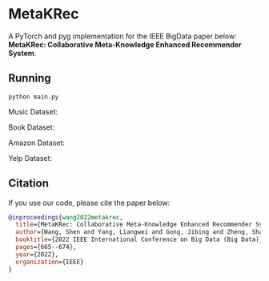 # MetaKRec

A PyTorch and pyg implementation for the IEEE BigData paper below:  
**MetaKRec: Collaborative Meta-Knowledge Enhanced Recommender System**.  

## Running
``python main.py``  

Music Dataset:  

Book Dataset:  

Amazon Dataset:  

Yelp Dataset:  

## Citation
If you use our code, please cite the paper below:
```bibtex
@inproceedings{wang2022metakrec,
  title={MetaKRec: Collaborative Meta-Knowledge Enhanced Recommender System},
  author={Wang, Shen and Yang, Liangwei and Gong, Jibing and Zheng, Shaojie and Du, Shuying and Liu, Zhiwei and Philip, S Yu},
  booktitle={2022 IEEE International Conference on Big Data (Big Data)},
  pages={665--674},
  year={2022},
  organization={IEEE}
}
```
